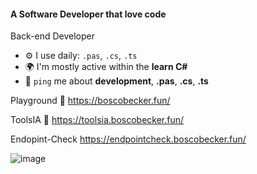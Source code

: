 #### A Software Developer that love code

Back-end Developer


- ⚙️ I use daily: `.pas`, `.cs`, `.ts`
- 🌍 I'm mostly active within the **learn C#**
- 💬 `ping` me about **development**, **.pas**, **.cs**, **.ts**

Playground 🎡  https://boscobecker.fun/

ToolsIA 🤖 https://toolsia.boscobecker.fun/

Endopint-Check https://endpointcheck.boscobecker.fun/

![image](https://github.com/user-attachments/assets/438558aa-89c8-4b62-847d-5dbf76fabbbe)


